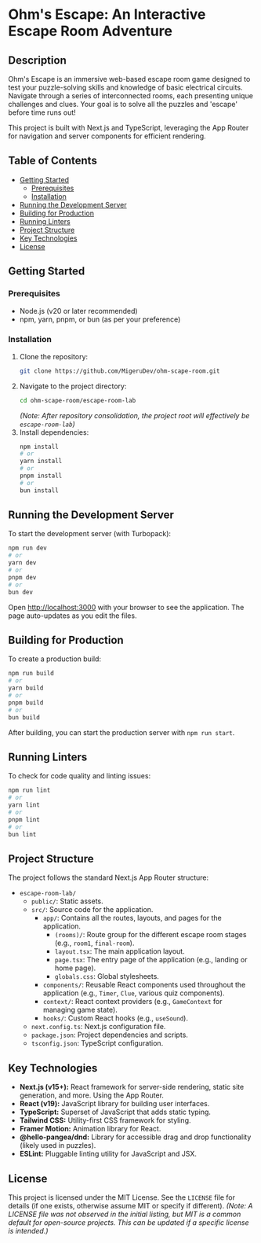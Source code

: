 # Ohm's Escape: An Interactive Escape Room Adventure

## Description

Ohm's Escape is an immersive web-based escape room game designed to test your puzzle-solving skills and knowledge of basic electrical circuits. Navigate through a series of interconnected rooms, each presenting unique challenges and clues. Your goal is to solve all the puzzles and 'escape' before time runs out!

This project is built with Next.js and TypeScript, leveraging the App Router for navigation and server components for efficient rendering.

## Table of Contents

- [Getting Started](#getting-started)
  - [Prerequisites](#prerequisites)
  - [Installation](#installation)
- [Running the Development Server](#running-the-development-server)
- [Building for Production](#building-for-production)
- [Running Linters](#running-linters)
- [Project Structure](#project-structure)
- [Key Technologies](#key-technologies)
- [License](#license)

## Getting Started

### Prerequisites

- Node.js (v20 or later recommended)
- npm, yarn, pnpm, or bun (as per your preference)

### Installation

1.  Clone the repository:
    ```bash
    git clone https://github.com/MigeruDev/ohm-scape-room.git
    ```
2.  Navigate to the project directory:
    ```bash
    cd ohm-scape-room/escape-room-lab
    ```
    *(Note: After repository consolidation, the project root will effectively be `escape-room-lab`)*
3.  Install dependencies:
    ```bash
    npm install
    # or
    yarn install
    # or
    pnpm install
    # or
    bun install
    ```

## Running the Development Server

To start the development server (with Turbopack):

```bash
npm run dev
# or
yarn dev
# or
pnpm dev
# or
bun dev
```

Open [http://localhost:3000](http://localhost:3000) with your browser to see the application. The page auto-updates as you edit the files.

## Building for Production

To create a production build:

```bash
npm run build
# or
yarn build
# or
pnpm build
# or
bun build
```

After building, you can start the production server with `npm run start`.

## Running Linters

To check for code quality and linting issues:

```bash
npm run lint
# or
yarn lint
# or
pnpm lint
# or
bun lint
```

## Project Structure

The project follows the standard Next.js App Router structure:

-   `escape-room-lab/`
    -   `public/`: Static assets.
    -   `src/`: Source code for the application.
        -   `app/`: Contains all the routes, layouts, and pages for the application.
            -   `(rooms)/`: Route group for the different escape room stages (e.g., `room1`, `final-room`).
            -   `layout.tsx`: The main application layout.
            -   `page.tsx`: The entry page of the application (e.g., landing or home page).
            -   `globals.css`: Global stylesheets.
        -   `components/`: Reusable React components used throughout the application (e.g., `Timer`, `Clue`, various quiz components).
        -   `context/`: React context providers (e.g., `GameContext` for managing game state).
        -   `hooks/`: Custom React hooks (e.g., `useSound`).
    -   `next.config.ts`: Next.js configuration file.
    -   `package.json`: Project dependencies and scripts.
    -   `tsconfig.json`: TypeScript configuration.

## Key Technologies

-   **Next.js (v15+):** React framework for server-side rendering, static site generation, and more. Using the App Router.
-   **React (v19):** JavaScript library for building user interfaces.
-   **TypeScript:** Superset of JavaScript that adds static typing.
-   **Tailwind CSS:** Utility-first CSS framework for styling.
-   **Framer Motion:** Animation library for React.
-   **@hello-pangea/dnd:** Library for accessible drag and drop functionality (likely used in puzzles).
-   **ESLint:** Pluggable linting utility for JavaScript and JSX.

## License

This project is licensed under the MIT License. See the `LICENSE` file for details (if one exists, otherwise assume MIT or specify if different).
*(Note: A LICENSE file was not observed in the initial listing, but MIT is a common default for open-source projects. This can be updated if a specific license is intended.)*
